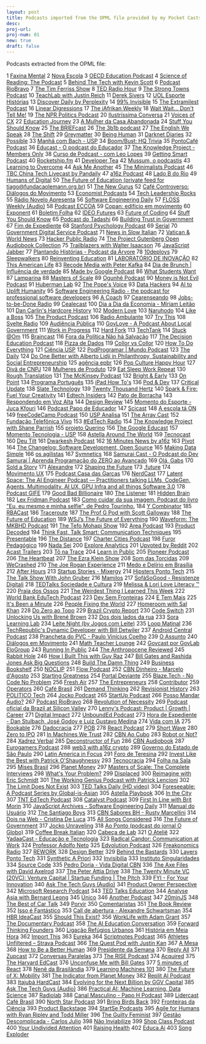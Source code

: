 ```yaml
---
layout: post
title: Podcasts imported from the OPML file provided by my Pocket Casts
desc:
proj-url:
proj-num: 01
new: true
draft: false
---
```

     
Podcasts extracted from the OPML file:

1	[Faxina Mental](https://anchor.fm/s/1046bd8c/podcast/rss)
2	[Nova Escola](https://feeds.soundcloud.com/users/soundcloud:users:47705472/sounds.rss)
3	[OECD Education Podcast](https://feeds.soundcloud.com/users/soundcloud:users:353559473/sounds.rss)
4	[Science of Reading: The Podcast](https://feeds.buzzsprout.com/612361.rss)
5	[Behind The Tech with Kevin Scott](https://behindthetech.libsyn.com/rss)
6	[Podcast RioBravo](https://feeds.soundcloud.com/users/soundcloud:users:5046583/sounds.rss)
7	[The Tim Ferriss Show](https://rss.art19.com/tim-ferriss-show)
8	[TED Radio Hour](https://feeds.npr.org/510298/podcast.xml)
9	[The Strong Towns Podcast](https://feed.podbean.com/podcast.strongtowns.org/feed.xml)
10	[TeachLab with Justin Reich](https://feeds.simplecast.com/SOC3TXff)
11	[Derek Sivers](https://sive.rs/podcast.rss)
12	[UOL Esporte Histórias](https://www.omnycontent.com/d/playlist/f7f86f6a-2fbd-4ac7-ab53-b01900e5d187/726e8cd5-fc19-4d57-8e1b-b0e700f11704/f898f293-0b51-4ad1-bb86-b0e700f1172e/podcast.rss)
13	[Discover Daily by Perplexity](https://feeds.buzzsprout.com/2302487.rss)
14	[99% Invisible](https://feeds.simplecast.com/BqbsxVfO)
15	[The Extramilest Podcast](https://florisgierman.libsyn.com/rss/)
16	[Linear Digressions](https://feeds.feedburner.com/udacity-linear-digressions?format=xml)
17	[The iAfrikan Weekly](https://feeds.soundcloud.com/users/soundcloud:users:209800109/sounds.rss)
18	[Wait Wait... Don&#39;t Tell Me!](https://feeds.npr.org/344098539/podcast.xml)
19	[The NPR Politics Podcast](https://feeds.npr.org/510310/podcast.xml)
20	[Ilustríssima Conversa](https://www.omnycontent.com/d/playlist/2f6a79aa-d181-48a4-92e0-ac5d00c8eb1d/ec318888-d896-417d-ad48-ac61001abdf2/0076bab0-fc8d-4f81-b535-ac61001abe00/podcast.rss)
21	[Voices of CX](https://feeds.soundcloud.com/users/soundcloud:users:409131876/sounds.rss)
22	[Education Journey](https://anchor.fm/s/37ddd204/podcast/rss)
23	[A Mulher da Casa Abandonada](https://www.omnycontent.com/d/playlist/2f6a79aa-d181-48a4-92e0-ac5d00c8eb1d/041abfce-e5a7-49c3-9700-aea60151a076/a0c75c3c-9cdf-4885-85d7-aea601535293/podcast.rss)
24	[Stuff You Should Know](https://www.omnycontent.com/d/playlist/e73c998e-6e60-432f-8610-ae210140c5b1/a91018a4-ea4f-4130-bf55-ae270180c327/44710ecc-10bb-48d1-93c7-ae270180c33e/podcast.rss)
25	[The BRIEFcast](https://anchor.fm/s/4106e898/podcast/rss)
26	[The 3b1b podcast](https://anchor.fm/s/636b4820/podcast/rss)
27	[The English We Speak](https://podcasts.files.bbci.co.uk/p02pc9zn.rss)
28	[The Shift](https://feeds.simplecast.com/drgUVUqo)
29	[Greymatter](https://feeds.megaphone.fm/GRL5808166404)
30	[Being Human](https://feed.podbean.com/podcastbeinghuman/feed.xml)
31	[Darknet Diaries](https://feeds.megaphone.fm/darknetdiaries)
32	[Possible](https://feeds.megaphone.fm/possible)
33	[Manhã com Bach - USP](https://jornal.usp.br/feed/podcast/manhacombach/)
34	[Boom/Bust: HQ Trivia](https://feeds.megaphone.fm/boombust)
35	[PontoCafé Podcast](https://anchor.fm/s/59dde24/podcast/rss)
36	[Educast  - O podcast do Educador](http://feeds.feedburner.com/Educast)
37	[The Knowledge Project - Members Only](https://theknowledgeproject.supercast.com/feeds/izFhLPkHLsbxMQM21MFCpXED)
38	[Curso de Podcast - com Leo Lopes](https://www.omnycontent.com/d/playlist/f7f86f6a-2fbd-4ac7-ab53-b01900e5d187/09150e81-d814-43b5-aee9-b05900ff468b/d43ff598-2769-47a3-9a93-b05900ff46b0/podcast.rss)
39	[Getting Smart Podcast](http://gettingsmart.libsyn.com/rss)
40	[Rocketship.fm](https://feeds.megaphone.fm/TPG7026166836)
41	[Developer Tea](http://feeds.feedburner.com/DeveloperTea?)
42	[Mussum, o podcastis](https://www.omnycontent.com/d/playlist/651a251e-06e1-47e0-9336-ac5a00f41628/eb5daeab-13b9-46f0-92d5-b0a5015dfb84/84699551-7aca-421d-8922-b0a5015dfcd0/podcast.rss)
43	[Learning to Overcome](https://feed.podbean.com/imaginablefutures/feed.xml)
44	[Ask Me Another](https://feeds.npr.org/510299/podcast.xml)
45	[The Minimalists Podcast](https://theminimalists.libsyn.com/rss)
46	[TBC China Tech Livecast by Pandaily](https://tbclivecast.libsyn.com/rss)
47	[a16z Podcast](https://feeds.simplecast.com/JGE3yC0V)
48	[Lado B do Rio](https://www.spreaker.com/show/4711819/episodes/feed)
49	[Humans of Digital](https://anchor.fm/s/1f961b5c/podcast/rss)
50	[The Future of Education (private feed for tiago@fundacaolemann.org.br)](https://api.substack.com/feed/podcast/35034/private/0027c8ba-2663-4c3a-af2b-0ea76220bee8.rss)
51	[The New Gurus](https://podcasts.files.bbci.co.uk/m001g9sq.rss)
52	[Café Controverso: Diálogos do Movimento](https://anchor.fm/s/1003a68c/podcast/rss)
53	[Economist Podcasts](https://feeds.acast.com/public/shows/ec380acc-fe13-46a0-991f-a1e508d126f8)
54	[Tech Leadership Rocks](https://anchor.fm/s/9694124/podcast/rss)
55	[Rádio Novelo Apresenta](https://feeds.megaphone.fm/NPP6869883964)
56	[Software Engineering Daily](https://softwareengineeringdaily.com/feed/podcast/)
57	[FLOSS Weekly (Audio)](http://leoville.tv/podcasts/floss.xml)
58	[Podcast ECCOA](https://anchor.fm/s/38978708/podcast/rss)
59	[Copan: edifício em movimento](https://anchor.fm/s/6af58b00/podcast/rss)
60	[Exponent](https://exponent.fm/feed/)
61	[Boletim Folha](https://www.omnycontent.com/d/playlist/2f6a79aa-d181-48a4-92e0-ac5d00c8eb1d/3d46b2bc-0503-4d56-8c8a-ac5d0168cd1f/bd27a0a8-30b2-4cc8-b2e8-ac5d0168cd32/podcast.rss)
62	[IDEO Futures](https://feeds.soundcloud.com/users/soundcloud:users:104583542/sounds.rss)
63	[Future of Coding](https://www.omnycontent.com/d/playlist/c4157e60-c7f8-470d-b13f-a7b30040df73/564f493f-af32-4c48-862f-a7b300e4df49/ac317852-8807-44b8-8eff-a7b300e4df52/podcast.rss)
64	[Stuff You Should Know](http://testtube.com/joshandchuck/itunes/mp4-small/)
65	[Podcast do Tadashi](https://anchor.fm/s/15b6c67c/podcast/rss)
66	[Building Trust in Government](https://feeds.megaphone.fm/fnnbuildingtrustingovernment)
67	[Fim de Expediente](http://audio.globoradio.globo.com/podcast/feed/189/fim-de-expediente)
68	[Stanford Psychology Podcast](https://feeds.buzzsprout.com/1801436.rss)
69	[Serial](https://feeds.simplecast.com/xl36XBC2)
70	[Government Digital Service Podcast](https://feed.podbean.com/governmentdigitalservice/feed.xml)
71	[News in Slow Italian](https://nsi.libsyn.com/rss)
72	[Vatican & World News](https://www.vaticannews.va/en/podcast/english-podcast.podcast.xml)
73	[Hacker Public Radio](https://hackerpublicradio.org/hpr_rss.php)
74	[The Project Gutenberg Open Audiobook Collection](https://marhamilresearch4.blob.core.windows.net/gutenberg-public/rss.xml)
75	[Trailblazers with Walter Isaacson](https://feeds.podcasts.dell.com/trailblazers)
76	[JavaScript Jabber](https://feeds.redcircle.com/a4faed6e-afe0-4a65-b4e7-de790ee67d4b)
77	[Plantando Histórias - Podcast da Árvore](https://anchor.fm/s/4bcd6be4/podcast/rss)
78	[10deploys](http://feeds.soundcloud.com/users/soundcloud:users:298014251/sounds.rss)
79	[Sleepwalkers](https://www.omnycontent.com/d/playlist/e73c998e-6e60-432f-8610-ae210140c5b1/6e0008d8-6226-4a07-8232-ae2e01547189/e3ded945-4db8-41cd-aeda-ae2e01547197/podcast.rss)
80	[Reinventing Education](https://feed.podbean.com/reinventingeducationpodcast/feed.xml)
81	[LABORATÓRIO DE INOVAÇÃO](https://anchor.fm/s/7931258/podcast/rss)
82	[This American Life](http://feed.thisamericanlife.org/talpodcast)
83	[Recode Media with Peter Kafka](https://feeds.megaphone.fm/recodemedia)
84	[Dia de Brunch | Influência de verdade](https://feeds.soundcloud.com/users/soundcloud:users:811583242/sounds.rss)
85	[Made by Google Podcast](https://feeds.acast.com/public/shows/63e39eb02e631f0011a284ac)
86	[What Students Want](https://feeds.buzzsprout.com/229120.rss)
87	[Lamparina](https://anchor.fm/s/1f0b9f68/podcast/rss)
88	[Masters of Scale](https://rss.art19.com/masters-of-scale)
89	[Ogunhê Podcast](https://anchor.fm/s/140ed468/podcast/rss)
90	[Money is Not Evil Podcast](https://anchor.fm/s/edabe58/podcast/rss)
91	[Huberman Lab](https://feeds.megaphone.fm/hubermanlab)
92	[The Pope&#39;s Voice](https://www.vaticannews.va/en/podcast/the-voice-of-the-pope.podcast.xml)
93	[Data Hackers](https://anchor.fm/s/6d1ee34/podcast/rss)
94	[AI to Uplift Humanity](https://feeds.libsyn.com/407039/rss)
95	[Software Engineering Radio - the podcast for professional software developers](https://seradio.libsyn.com/rss)
96	[A Coach](https://rss.art19.com/a-coach)
97	[Cearenseando](https://feed.megafono.host/cearenseando)
98	[Jobs-to-be-Done Radio](https://feeds.feedburner.com/jtbd-radio)
99	[Cealecast](https://anchor.fm/s/29c3340c/podcast/rss)
100	[Dia a Dia da Economia - Míriam Leitão](http://audio.globoradio.globo.com/podcast/feed/89/dia-dia-da-economia)
101	[Dan Carlin&#39;s Hardcore History](https://feeds.feedburner.com/dancarlin/history?format=xml)
102	[Modern Love](https://feeds.simplecast.com/0N8Hs1MH)
103	[Naruhodo](https://feeds.simplecast.com/hwQVm5gy)
104	[Like a Boss](https://www.likeaboss.com.br/episodios/feed/like-a-boss/)
105	[The Product Podcast](https://feeds.buzzsprout.com/90361.rss)
106	[Radio Ambulante](https://feeds.npr.org/510315/podcast.xml)
107	[Try This](https://podcast.posttv.com/itunes/try-this.xml)
108	[Svelte Radio](https://feeds.transistor.fm/svelte-radio)
109	[Audiência Pública](https://anchor.fm/s/117ecd0c/podcast/rss)
110	[GovLove - A Podcast About Local Government](http://govlove.libsyn.com/rss)
111	[Work in Progress](http://feeds.slack-podcast.com/workinprogress)
112	[Hard Fork](https://feeds.simplecast.com/l2i9YnTd)
113	[TechTank](https://feeds.acast.com/public/shows/5f2827aa17f940498f691817)
114	[Stuck @Om](http://omshow.libsyn.com/rss)
115	[Braincast](https://www.omnycontent.com/d/playlist/651a251e-06e1-47e0-9336-ac5a00f41628/fc243b66-f34c-4656-9042-acd400edcca5/d4c8e398-446c-447a-ad41-acd400edccc1/podcast.rss)
116	[Fora da Política Não há Salvação](https://anchor.fm/s/1e8d2bec/podcast/rss)
117	[The Decision Education Podcast](https://anchor.fm/s/2743df4c/podcast/rss)
118	[Pizza de Dados](https://feed.podbean.com/podcast.pizzadedados.com/feed.xml)
119	[Collor vs Collor](https://www.omnycontent.com/d/playlist/651a251e-06e1-47e0-9336-ac5a00f41628/df61994c-b1ac-4998-8376-b04c00e84f96/6aa6a068-eab5-46d1-93bd-b04c00ebe884/podcast.rss)
120	[How To Do Everything](https://feeds.npr.org/510303/podcast.xml)
121	[Ciência USP](https://jornal.usp.br/feed/podcast/cienciausp/)
122	[PodProgramar | Mundo Podcast](https://mundopodcast.com.br/podprogramar/feed/?bycache)
123	[The Daily](https://feeds.simplecast.com/54nAGcIl)
124	[Do One Better with Alberto Lidji in Philanthropy, Sustainability and Social Entrepreneurship](https://feedcdn.podbean.com/AlbertoLidji/feed.xml)
125	[agência epbr](https://feeds.soundcloud.com/users/soundcloud:users:301601281/sounds.rss)
126	[Pop Culture Happy Hour](https://feeds.npr.org/510282/podcast.xml)
127	[Divã de CNPJ](https://www.spreaker.com/show/5279578/episodes/feed)
128	[Mulheres de Produto](http://feeds.soundcloud.com/users/soundcloud:users:77387365/sounds.rss)
129	[Eat Sleep Work Repeat](https://feeds.acast.com/public/shows/a3c828c3-73ec-4a4b-995c-958894896ec0)
130	[Rough Translation](https://feeds.npr.org/510324/podcast.xml)
131	[The McKinsey Podcast](https://www.omnycontent.com/d/playlist/708664bd-6843-4623-8066-aede00ce0c8a/3f6f52af-fba1-496d-b11b-af040139456a/bfe0b44a-082f-495a-952a-af0401394590/podcast.rss)
132	[Bright & Early](https://feeds.transistor.fm/bright-early)
133	[On Point](https://api.wbur.org/stories?sources=onpoint&limit=10&hasAudio=true&broadcastType=full&format=rss)
134	[Programa Português](https://www.vaticannews.va/pt/podcast/programa-portugues.podcast.xml)
135	[iPad How To&#39;s](https://applehosted.podcasts.apple.com/ipadinbusiness/us/howto/howto.xml)
136	[Pod & Dev](https://feeds.buzzsprout.com/2113298.rss)
137	[Critical Update](https://ngcriticalupdate.libsyn.com/rss)
138	[Slate Technology](https://feeds.megaphone.fm/historyofthefuture)
139	[Twenty Thousand Hertz](https://feeds-origin.megaphone.fm/20k)
140	[Spark & Fire: Fuel Your Creativity](https://rss.art19.com/spark-and-fire)
141	[Edtech Insiders](https://feeds.buzzsprout.com/1877869.rss)
142	[Pato de Borracha](https://anchor.fm/s/d9dc6084/podcast/rss)
143	[Respondendo em Voz Alta](https://anchor.fm/s/9951448/podcast/rss)
144	[Design Review](https://anchor.fm/s/59e62f4/podcast/rss)
145	[Momento do Esporte - Juca Kfouri](http://audio.globoradio.globo.com/podcast/feed/95/momento-do-esporte)
146	[Podcast Papo de Educador](https://papodeeducador.com.br/?feed=podcast)
147	[Scicast](https://www.omnycontent.com/d/playlist/f7f86f6a-2fbd-4ac7-ab53-b01900e5d187/29a40f8a-f647-4a82-b434-b03f00cd7866/638fd98e-8c28-49db-9cab-b03f00cd788c/podcast.rss)
148	[A escola tá ON](https://anchor.fm/s/7f123084/podcast/rss)
149	[freeCodeCamp Podcast](https://freecodecamp.libsyn.com/rss)
150	[USP Analisa](https://jornal.usp.br/feed/podcast/usp-analisa/)
151	[The Array Cast](https://www.arraycast.com/episodes?format=rss)
152	[Fundação Telefônica Vivo](https://anchor.fm/s/cde171c/podcast/rss)
153	[#EdTech Radio](https://www.bamradionetwork.com/feeds/Edtech.xml)
154	[The Knowledge Project with Shane Parrish](https://theknowledgeproject.libsyn.com/rss)
155	[projeto Querino](https://feeds.megaphone.fm/NPP6673720380)
156	[The Google Educast](https://feeds.soundcloud.com/users/soundcloud:users:77432549/sounds.rss)
157	[Momento Tecnologia - USP](https://jornal.usp.br/feed/podcast/momento-tecnologia/)
158	[Astella Around The World](https://feeds.castos.com/5k5vw)
159	[Tecnocast](https://feeds.buzzsprout.com/2048054.rss)
160	[Deu Tilt](https://www.omnycontent.com/d/playlist/f7f86f6a-2fbd-4ac7-ab53-b01900e5d187/0027ecfc-4225-44f0-afb9-b0df0150ca9b/56ff4e81-8d75-469e-8282-b0df0150caae/podcast.rss)
161	[Dwarkesh Podcast](https://api.substack.com/feed/podcast/69345.rss)
162	[16 Minutes News by a16z](https://feeds.simplecast.com/j9kKMsfH)
163	[Pivot](https://feeds.megaphone.fm/pivot)
164	[The Changelog: Software Development, Open Source](https://changelog.com/podcast/feed)
165	[Making Data Simple](https://feeds.feedburner.com/IBM-big-data-hub-podcasts)
166	[os agilistas](https://www.omnycontent.com/d/playlist/e788f156-3d56-4ee2-9288-ae4e00b23e05/780a8c44-ebca-438e-95d7-ae4e00b3a4f9/3d8d9cd3-66e3-49ce-bfba-ae4e00b3a53f/podcast.rss)
167	[Symnetics](https://anchor.fm/s/f27f204/podcast/rss)
168	[Samurai Cast - O Podcast do Dev Samurai | Aprenda Programação do ZERO ao Avançado](https://devsamurai.com.br/feed/podcast/)
169	[Olá, Gabs](https://anchor.fm/s/327b16f0/podcast/rss)
170	[Sold a Story](https://feeds.publicradio.org/public_feeds/sold-a-story/itunes/rss.rss)
171	[Alexandre](https://www.spreaker.com/show/5915216/episodes/feed)
172	[Shaping the Future](https://feeds.buzzsprout.com/1532299.rss)
173	[.future](https://feeds.megaphone.fm/future)
174	[Movimento UX](https://anchor.fm/s/ae832008/podcast/rss)
175	[Podcast Casa das Garças](https://anchor.fm/s/58cbe08c/podcast/rss)
176	[NerdCast](https://jovemnerd.com.br/feed-nerdcast/)
177	[Latent Space: The AI Engineer Podcast — Practitioners talking LLMs, CodeGen, Agents, Multimodality, AI UX, GPU Infra and all things Software 3.0](https://api.substack.com/feed/podcast/1084089.rss)
178	[Podcast GIFE](https://gifepodcast.libsyn.com/rss)
179	[Good Bad Billionaire](https://podcasts.files.bbci.co.uk/p0g7xj36.rss)
180	[The Listener](https://anchor.fm/s/17b103c/podcast/rss)
181	[Hidden Brain](https://feeds.simplecast.com/kwWc0lhf)
182	[Lex Fridman Podcast](https://lexfridman.com/feed/podcast/)
183	[Como cuidar da sua imagem. Podcast do livro &quot;Eu, eu mesmo e minha selfie&quot;, de Pedro Tourinho.](https://anchor.fm/s/b48729a4/podcast/rss)
184	[Y Combinator](https://anchor.fm/s/8c1524bc/podcast/rss)
185	[RBACast](https://anchor.fm/s/4d0483bc/podcast/rss)
186	[Traceroute](https://feeds.captivate.fm/traceroute/)
187	[The Prof G Pod with Scott Galloway](https://feeds.megaphone.fm/WWO6655869236)
188	[The Future of Education](https://api.substack.com/feed/podcast/35034.rss)
189	[WSJ’s The Future of Everything](https://video-api.wsj.com/podcast/rss/wsj/wsj-the-future-of-everything)
190	[Waveform: The MKBHD Podcast](https://feeds.megaphone.fm/STU4418364045)
191	[The Tefo Mohapi Show](https://www.iafrikan.com/radio/feed/thetefomohapishow.xml)
192	[Area Podcast](https://www.spreaker.com/show/3134867/episodes/feed)
193	[Product Decoded](https://anchor.fm/s/28a47ec8/podcast/rss)
194	[Think Fast, Talk Smart: Communication Techniques](https://rss.art19.com/think-fast-talk-smart)
195	[Presentable](https://www.relay.fm/presentable/feed)
196	[The Distance](https://feeds.transistor.fm/the-distance)
197	[Charter Cities Podcast](https://feeds.captivate.fm/charter-cities-podcast/)
198	[Furor Pedagógico](https://anchor.fm/s/2ec71a90/podcast/rss)
199	[Nada Sei](https://feeds.acast.com/public/shows/638b8cea8f875f0010443adb)
200	[Explore Analytics](https://www.exploreanalytics.com/video_feed.xml)
201	[Upvoted by Reddit](http://upvoted.libsyn.com/rss)
202	[Acast Trailers](https://feeds.acast.com/public/shows/302bdadd-f3b6-47e5-a2b6-69c3f1b212b0)
203	[Tô na Trace](https://www.omnycontent.com/d/playlist/651a251e-06e1-47e0-9336-ac5a00f41628/8013dd60-b315-4caf-9440-ad40011d806e/c2cc06fb-13fd-487a-840a-ad40011d816b/podcast.rss)
204	[Learn in Public](https://anchor.fm/s/5248b6cc/podcast/rss)
205	[Pioneer Podcast](https://feeds.simplecast.com/nzOvvhKA)
206	[The Heartbeat](https://knowyourteam.com/blog/feed/podcast/)
207	[The Ezra Klein Show](https://feeds.simplecast.com/82FI35Px)
208	[Som das Torcidas](https://www.spreaker.com/show/4712192/episodes/feed)
209	[WeCrashed](https://rss.art19.com/wecrashed)
210	[The Joe Rogan Experience](https://feeds.megaphone.fm/GLT1412515089)
211	[Medo e Delírio em Brasília](https://www.central3.com.br/category/podcasts/medo-e-delirio/feed/podcast/)
212	[After Hours](https://feeds.feedburner.com/AfterHours_TAC)
213	[Startup Stories - Mixergy](https://mixergy.com/?feed=mixergy_feed&rss_source=itunes&)
214	[Hipsters Ponto Tech](https://hipsters.tech/feed/podcast/)
215	[The Talk Show With John Gruber](https://daringfireball.net/thetalkshow/rss)
216	[Mamilos](https://www.omnycontent.com/d/playlist/651a251e-06e1-47e0-9336-ac5a00f41628/c7d40835-26d2-4ce6-bb56-acd401531b79/29d28dbf-9a33-4dd4-82e0-acd401531b87/podcast.rss)
217	[SofàSoGood - Resistenze Digitali](https://anchor.fm/s/1ff605a8/podcast/rss)
218	[TEDTalks Sociedade e Cultura](https://feeds.feedburner.com/BrPortuguesePodcastSocietyAndCulture)
219	[Melissa & Lori Love Literacy ™](https://feeds.buzzsprout.com/287733.rss)
220	[Praia dos Ossos](https://feeds.megaphone.fm/NPP2274453451)
221	[The Weirdest Thing I Learned This Week](https://feeds.megaphone.fm/RECU9765916949)
222	[World Bank EduTech Podcast](https://anchor.fm/s/28a7bbb0/podcast/rss)
223	[Dev Sem Fronteiras](https://anchor.fm/s/e5651770/podcast/rss)
224	[E Tem Mais](https://www.spreaker.com/show/6066197/episodes/feed)
225	[It&#39;s Been a Minute](https://feeds.npr.org/510317/podcast.xml)
226	[People Fixing the World](https://podcasts.files.bbci.co.uk/p04grdbc.rss)
227	[Homeroom with Sal Khan](https://blog.khanacademy.org/homeroom/feed/)
228	[Do Zero ao Topo](https://www.spreaker.com/show/3549440/episodes/feed)
229	[Brazil Crypto Report](https://anchor.fm/s/7f088584/podcast/rss)
230	[Code Switch](https://feeds.npr.org/510312/podcast.xml)
231	[Unlocking Us with Brené Brown](https://feeds.megaphone.fm/GLT4889391284)
232	[Dos dois lados da rua](https://anchor.fm/s/5355f750/podcast/rss)
233	[Sora Learning Lab](https://rss.whooshkaa.com/rss/podcast/id/14048)
234	[Leite Night (by Jogos com Leite)](https://ludopedia.com.br/podcast/8/leite-night-by-jogos-com-leite/feed)
235	[Loop Matinal](https://loopmatinal.libsyn.com/rss)
236	[TechRepublic&#39;s Dynamic Developer with Bill Detwiler](https://feeds.megaphone.fm/techrepublicdynamicdeveloper)
237	[Android Central Podcast](http://androidcentral.libsyn.com/rss)
238	[Prancheta do PVC - Paulo Vinícius Coelho](http://audio.globoradio.globo.com/podcast/feed/143/prancheta-do-pvc)
239	[O Assunto](https://www.omnycontent.com/d/playlist/651a251e-06e1-47e0-9336-ac5a00f41628/04561b43-753d-4784-8e19-ac8b00e86411/3036d550-85b2-4301-b1e4-ac8b00e8641f/podcast.rss)
240	[Diálogos em Movimento](https://anchor.fm/s/bc2addcc/podcast/rss)
241	[Math Teacher Lounge](https://feeds.buzzsprout.com/1952225.rss)
242	[Govcast por GovLab EloGroup](https://anchor.fm:443/s/1ea3d644/podcast/rss)
243	[Running In Public](https://feeds.simplecast.com/deLHw8aY)
244	[The Anthropocene Reviewed](https://feeds.simplecast.com/p7S4nr_h)
245	[Rabbit Hole](https://feeds.simplecast.com/oCXij9l2)
246	[How I Built This with Guy Raz](https://rss.art19.com/how-i-built-this)
247	[Bill Gates and Rashida Jones Ask Big Questions](https://feeds.feedburner.com/BillGatesAndRashidaJonesAskBigQuestions)
248	[Build The Damn Thing](https://buildthedamnthing.libsyn.com/rss)
249	[Business Bookshelf](https://anchor.fm/s/2d632464/podcast/rss)
250	[NOCLIP](https://noclippodcast.net/episodes?format=rss)
251	[Flow Podcast](https://feeds.blubrry.com/feeds/flowpdc.xml)
252	[CBN Dinheiro - Marcelo d&#39;Agosto](http://audio.globoradio.globo.com/podcast/feed/87/cbn-dinheiro)
253	[Starting Greatness](https://feeds.simplecast.com/MZz6Vcos)
254	[Portal Deviante](https://www.deviante.com.br/podcasts/feed/)
255	[Blaze.Tech - No Code No Problem](https://www.spreaker.com/show/4113259/episodes/feed)
256	[Fresh Air](https://feeds.npr.org/381444908/podcast.xml)
257	[The Entrepreneurs](https://www.omnycontent.com/d/playlist/e6127ab7-b81e-456b-893c-a8d600215365/bbd0c3e8-b286-4cad-be8c-a94400ec34c5/077fda1a-01f4-4749-a638-a94400ec34d3/podcast.rss)
258	[Contributor](https://anchor.fm/s/2904e74/podcast/rss)
259	[Operators](https://api.substack.com/feed/podcast/18482.rss)
260	[Café Brasil](http://feed.portalcafebrasil.com.br/tools/podcast.xml)
261	[Demand Thinking](https://feeds.transistor.fm/demand-thinking)
262	[Revisionist History](https://www.omnycontent.com/d/playlist/e73c998e-6e60-432f-8610-ae210140c5b1/0e563f45-9d14-4ce8-8ef0-ae32006cd7e7/0d4cc74d-fff7-4b89-8818-ae32006cd7f0/podcast.rss)
263	[POLITICO Tech](https://feeds.simplecast.com/y2rqYbp4)
264	[Jocko Podcast](https://feeds.redcircle.com/64a89f88-a245-4098-8d8d-496325ec4f74)
265	[StartUp Podcast](http://feeds.hearstartup.com/hearstartup)
266	[Posso Mandar Áudio?](https://www.omnycontent.com/d/playlist/651a251e-06e1-47e0-9336-ac5a00f41628/e4215b69-68cf-4822-9c43-ae7501591cba/c852db0c-5086-4ae8-9451-ae7501591e64/podcast.rss)
267	[Podcast RioBravo](http://feeds.feedburner.com/riobravopodcast)
268	[Revolution of Necessity](https://feeds.simplecast.com/j3UK4h6e)
269	[Podcast oficial da Brazil at Silicon Valley](https://feeds.buzzsprout.com/844222.rss)
270	[Lenny&#39;s Podcast: Product | Growth | Career](https://api.substack.com/feed/podcast/10845.rss)
271	[Digital Impact](https://digitalimpact.io/feed/podcast/)
272	[UnboundEd Podcast](https://feeds.soundcloud.com/users/soundcloud:users:217226696/sounds.rss)
273	[Hora de Expediente - Dan Stulbach, José Godoy e Luiz Gustavo Medina](http://audio.globoradio.globo.com/podcast/feed/92/hora-de-expediente)
274	[Vida com IA](https://anchor.fm/s/59759320/podcast/rss)
275	[Bookable](https://feeds.megaphone.fm/TPG9940084020)
276	[Dadocracia](https://anchor.fm/s/1883a028/podcast/rss)
277	[POB](https://feeds.soundcloud.com/users/soundcloud:users:346473098/sounds.rss)
278	[React Podcast](https://feeds.simplecast.com/JoR28o79)
279	[Short Wave](https://feeds.npr.org/510351/podcast.xml)
280	[Zero to IPO](https://feeds.simplecast.com/PUORHvYY)
281	[In Machines We Trust](https://feeds.megaphone.fm/inmachineswetrust)
282	[CBN Ao Cubo](https://audio.globoradio.globo.com/podcast/feed/659/cbn-no-proxxima)
283	[Robot or Not?](https://feeds.theincomparable.com/robot)
284	[Xadrez Verbal](https://www.spreaker.com/show/4712237/episodes/feed)
285	[Deconstructor of Fun](https://anchor.fm/s/500026c/podcast/rss)
286	[CBN Audiobook](http://audio.globoradio.globo.com/podcast/feed/339/cbn-audiobook)
287	[Eurogamers Podcast](https://anchor.fm/s/36aa3f58/podcast/rss)
288	[web3 with a16z crypto](https://feeds.simplecast.com/XPOpH7r4)
289	[Governo do Estado de São Paulo](https://feeds.soundcloud.com/users/soundcloud:users:533123724/sounds.rss)
290	[Latin America in Focus](https://feeds.simplecast.com/_DUdLkxj)
291	[Foro de Teresina](https://feeds.megaphone.fm/NPP2619427256)
292	[Invest Like the Best with Patrick O&#39;Shaughnessy](https://feeds.megaphone.fm/CLS2859450455)
293	[Tecnocracia](https://manualdousuario.net/feed/podcast/tecnocracia/)
294	[Folha na Sala](https://www.omnycontent.com/d/playlist/2f6a79aa-d181-48a4-92e0-ac5d00c8eb1d/400434d2-b63e-4e5f-bbe5-ac5d013c55b9/b5b05a28-2c12-4310-896d-ac5d013c55be/podcast.rss)
295	[Mises Brasil](https://imb17.azurewebsites.net/RSSPodcast.aspx)
296	[Planet Money](https://feeds.npr.org/510289/podcast.xml)
297	[Masters of Scale: The Complete Interviews](https://rss.mastersofscale.com/exclusive/PNIc4fqd8qp063d)
298	[What&#39;s Your Problem?](https://www.omnycontent.com/d/playlist/e73c998e-6e60-432f-8610-ae210140c5b1/32c25e85-1667-4acb-99fd-ae3c0021f33e/beacef48-19d2-4f52-b9e8-ae3c0021f347/podcast.rss)
299	[Displaced](https://feeds.megaphone.fm/displaced)
300	[Reimagine with Eric Schmidt](https://feeds.feedburner.com/ReimagineWithEricSchmidt)
301	[The Working Genius Podcast with Patrick Lencioni](https://workinggeniuspodcast.libsyn.com/rss)
302	[The Limit Does Not Exist](http://www.podcastone.com/podcast?categoryID2=954)
303	[TED Talks Daily (HD video)](https://pa.tedcdn.com/feeds/talks.rss?type=hd&apikey=172BB350-0206)
304	[Foreseeable: A Podcast Series by Global-is-Asian](https://www.omnycontent.com/d/playlist/3726be47-c7f6-4067-b0bb-ab0b014860b6/8a69ce83-b758-418a-a82e-ab100089b353/cb8b253f-a08c-4fc1-9cce-ab100089d9aa/podcast.rss)
305	[Astella Playbook](https://feeds.castos.com/8967v)
306	[In the City](https://www.omnycontent.com/d/playlist/e73c998e-6e60-432f-8610-ae210140c5b1/3329f452-8e18-4801-8c62-aef2010eef8c/5c38870a-227f-4e4f-a7dd-aef2010eefa3/podcast.rss)
307	[TNT EdTech Podcast](https://anchor.fm/s/8f54f1c/podcast/rss)
308	[Catalyst Podcast](https://rss.art19.com/catalyst-podcast)
309	[First In Line with Brit Morin](https://feeds.megaphone.fm/HSW7543191043)
310	[JavaScript Archives - Software Engineering Daily](https://softwareengineeringdaily.com/category/javascript/feed/)
311	[Manual do Usuário](https://manualdousuario.net/feed/podcast/manual-do-usuario/)
312	[The Santiago Boys](https://feeds.megaphone.fm/BCS4655242240)
313	[CBN Sabores BH - Rusty Marcellini](http://audio.globoradio.globo.com/podcast/feed/237/cbn-sabores-bh)
314	[Dois na Web - Cristina De Luca](http://audio.globoradio.globo.com/podcast/feed/255/dois-na-web)
315	[All Songs Considered](https://feeds.npr.org/510019/podcast.xml)
316	[The Future of Government](https://feeds.buzzsprout.com/673958.rss)
317	[Jocko Unraveling](https://defcorthethread.libsyn.com/rss)
318	[Ao Ponto (podcast do jornal O Globo)](https://audio.globoradio.globo.com/podcast/feed/747/ao-ponto)
319	[Coffee Break Italian](https://feeds.acast.com/public/shows/86766c5f-1580-450f-9376-bd74b57fcfbb)
320	[Cabeça de Lab](https://anchor.fm/s/a4fe9f8/podcast/rss)
321	[O Ateliê](https://www.spreaker.com/show/5754012/episodes/feed)
322	[YadaaCast - Educação e Tecnologia](https://anchor.fm/s/c732c04/podcast/rss)
323	[Radical Candor: Communication at Work](https://www.spreaker.com/show/5711404/episodes/feed)
324	[Professor Adolfo Neto](https://anchor.fm/s/10f2ba74/podcast/rss)
325	[Edvolution Podcast](https://feeds.buzzsprout.com/1009330.rss)
326	[Freakonomics Radio](https://feeds.simplecast.com/Y8lFbOT4)
327	[REWORK](https://feeds.buzzsprout.com/2260539.rss)
328	[Design Better](https://feeds.megaphone.fm/designbetter)
329	[Behind the Bastards](https://www.omnycontent.com/d/playlist/e73c998e-6e60-432f-8610-ae210140c5b1/e5f91208-cc7e-4726-a312-ae280140ad11/d64f756d-6d5e-4fae-b24f-ae280140ad36/podcast.rss)
330	[Layers Ponto Tech](https://www.layerspontotech.com.br/feed/podcast/)
331	[Synthetic A Priori](https://feeds.transistor.fm/synthetic-a-priori)
332	[Invisibilia](https://feeds.npr.org/510307/podcast.xml)
333	[Instituto Singularidades](https://anchor.fm/s/e9964a8/podcast/rss)
334	[Source Code](https://feeds.simplecast.com/y9S_N2_k)
335	[Pedro Doria - Vida Digital CBN](http://audio.globoradio.globo.com/podcast/feed/165/vida-digital-cbn)
336	[The Axe Files with David Axelrod](https://feeds.megaphone.fm/WMHY9284588779)
337	[The Peter Attia Drive](https://peterattiadrive.libsyn.com/rss)
338	[The Twenty Minute VC (20VC): Venture Capital | Startup Funding | The Pitch](http://thetwentyminutevc.libsyn.com/rss)
339	[FYI - For Your Innovation](https://feeds.blubrry.com/feeds/fyi_podcast.xml)
340	[Ask The Tech Guys (Audio)](http://leoville.tv/podcasts/kfi.xml)
341	[Product Owner Perspective](https://sjoerdly.com/feed/podcast)
342	[Microsoft Research Podcast](https://feeds.blubrry.com/feeds/microsoftresearch.xml)
343	[TED Talks Education](https://feeds.feedburner.com/iTunesPodcastTTEducation)
344	[Analyse Asia with Bernard Leong](https://analyseasia.libsyn.com/rss)
345	[Único](https://feed.podbean.com/mattosfilho/feed.xml)
346	[Another Podcast](https://feeds.simplecast.com/bZ7U2PEk)
347	[20minJS](https://feeds.buzzsprout.com/1952066.rss)
348	[The Best of Car Talk](https://feeds.npr.org/510208/podcast.xml)
349	[Porvir](https://www.spreaker.com/show/4318829/episodes/feed)
350	[Comentaristas](https://audio.globoradio.globo.com/podcast/feed/311/comentaristas)
351	[The Book Review](https://feeds.simplecast.com/MssIhx9y)
352	[Isso é Fantástico](https://www.omnycontent.com/d/playlist/651a251e-06e1-47e0-9336-ac5a00f41628/bc415068-aaaa-4495-9aae-ac6a011a189e/5ab217f4-8f12-4b59-895c-ac6a011a18ac/podcast.rss)
353	[Call de abertura - Alexandre Schwartsman](http://audio.globoradio.globo.com/podcast/feed/110/call-de-abertura)
354	[HBR IdeaCast](http://feeds.harvardbusiness.org/harvardbusiness/ideacast)
355	[Should This Exist?](https://rss.art19.com/should-this-exist)
356	[WorkLife with Adam Grant](https://feeds.feedburner.com/WorklifeWithAdamGrant)
357	[The Documentary Podcast](https://podcasts.files.bbci.co.uk/p02nq0lx.rss)
358	[The AI Education Conversation](https://anchor.fm/s/d9687db8/podcast/rss)
359	[Forward Thinking Founders](https://feeds.transistor.fm/forward-thinking-founder)
360	[Ligação Refúgios Urbanos](https://anchor.fm/s/1a16f2f0/podcast/rss)
361	[História em Meia Hora](https://anchor.fm/s/122df228/podcast/rss)
362	[Import This](https://feeds.acast.com/public/shows/5cb74ed2304ec1540dfbbadd)
363	[Eureka](https://feed.podbean.com/mishasaul/feed.xml)
364	[Scriptnotes Podcast](https://scriptnotes.libsyn.com/rss)
365	[Athletes Unfiltered – Strava Podcast](https://feeds.simplecast.com/z8ydAYNE)
366	[The Quest Pod with Justin Kan](https://feeds.simplecast.com/V8RAELiZ)
367	[A Mesa](https://www.omnycontent.com/d/playlist/651a251e-06e1-47e0-9336-ac5a00f41628/e6c1690c-d24d-4c9f-9f53-ac7e0119b27c/a14a13c1-3300-402c-9c8d-ac7e0119b28a/podcast.rss)
368	[How to Be a Better Human](https://feeds.feedburner.com/HowToBeABetterHuman)
369	[Presidente da Semana](https://www.omnycontent.com/d/playlist/2f6a79aa-d181-48a4-92e0-ac5d00c8eb1d/a7c3170e-3093-47da-b569-ac5d014096b8/d9920c69-2f6a-450c-a564-ac5d014096c1/podcast.rss)
370	[Reply All](https://feeds.megaphone.fm/replyall)
371	[Zupcast](https://anchor.fm/s/4714c0c0/podcast/rss)
372	[Conversas Paralelas](https://www.omnycontent.com/d/playlist/651a251e-06e1-47e0-9336-ac5a00f41628/1a1a5466-2b4e-474a-a74d-ada500b930da/ecb55155-bbcf-4f6f-97e3-ada500b931e0/podcast.rss)
373	[The RISE Podcast](https://feeds.captivate.fm/rise-podcast/)
374	[Acquired](https://feeds.transistor.fm/acquired)
375	[The Harvard EdCast](https://feeds.simplecast.com/lky6oRKE)
376	[Unconfuse Me with Bill Gates](https://feed.unconfuseme.com/)
377	[5 minutes of React](https://feeds.soundcloud.com/users/soundcloud:users:304879382/sounds.rss)
378	[Nenê da Brasilândia](https://rss.art19.com/nene-da-brasilandia)
379	[Learning Machines 101](http://learningmachines101.libsyn.com/rss)
380	[The Future of X: Mobility](https://thefutureofx.libsyn.com/rss)
381	[The Indicator from Planet Money](https://feeds.npr.org/510325/podcast.xml)
382	[Replit AI Podcast](https://anchor.fm/s/e276f704/podcast/rss)
383	[Itajubá HardCast](https://anchor.fm/s/5382b1b4/podcast/rss)
384	[Evolving for the Next Billion by GGV Capital](https://ggvc996.libsyn.com/rss)
385	[Ask The Tech Guys (Audio)](https://feeds.twit.tv/kfi.xml)
386	[Practical AI: Machine Learning, Data Science](https://changelog.com/practicalai/feed)
387	[Radiolab](https://feeds.simplecast.com/EmVW7VGp)
388	[Canal Masculino - Papo H Podcast](https://anchor.fm/s/7179830/podcast/rss)
389	[Lidercast Café Brasil](https://www.omnycontent.com/d/playlist/f7f86f6a-2fbd-4ac7-ab53-b01900e5d187/a2d0b78e-b544-4789-9c58-b03d0017e1af/d68a3bf3-bb43-4282-a70b-b03d0017e1d9/podcast.rss)
390	[North Star Podcast](http://perell.libsyn.com/rss)
391	[Bring Birds Back](https://feeds.simplecast.com/2RbfwvQf)
392	[Fronteiras da Ciência](http://www.if.ufrgs.br/~arenzon/fronteirasdaciencia.xml)
393	[Product Backstage](https://feeds.soundcloud.com/users/soundcloud:users:672089924/sounds.rss)
394	[StartSe Podcasts](https://anchor.fm/s/d6c4cf8/podcast/rss)
395	[Agile for Humans with Ryan Ripley and Todd Miller](https://feeds.megaphone.fm/agileforhumans)
396	[The Guilty Feminist](https://access.acast.com/rss/6130f79f1531680013afcfbd/)
397	[Gestão Descomplicada - Carlos Julio](http://audio.globoradio.globo.com/podcast/feed/263/gestao-descomplicada)
398	[Não Inviabilize](https://anchor.fm/s/44064584/podcast/rss)
399	[Shop Class Podcast](https://anchor.fm/s/4452cbc/podcast/rss)
400	[Your Undivided Attention](https://feeds.simplecast.com/rZ0cYk12)
401	[Raising Health](https://feeds.simplecast.com/BXDamaKF)
402	[Educa.Ai](https://anchor.fm/s/3a54849c/podcast/rss)
403	[Song Exploder](http://feed.songexploder.net/SongExploder)

